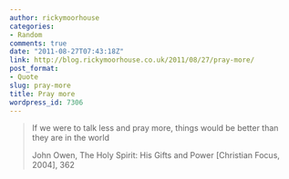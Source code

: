 ```yaml
---
author: rickymoorhouse
categories:
- Random
comments: true
date: "2011-08-27T07:43:18Z"
link: http://blog.rickymoorhouse.co.uk/2011/08/27/pray-more/
post_format:
- Quote
slug: pray-more
title: Pray more
wordpress_id: 7306
---
```


<blockquote>If we were to talk less and pray more, things would be better than they are in the world

John Owen, The Holy Spirit: His Gifts and Power [Christian Focus, 2004], 362</blockquote>
